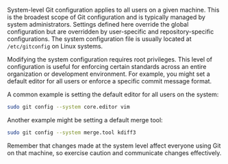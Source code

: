 System-level Git configuration applies to all users on a given machine. This is the broadest scope of Git configuration and is typically managed by system administrators. Settings defined here override the global configuration but are overridden by user-specific and repository-specific configurations. The system configuration file is usually located at `/etc/gitconfig` on Linux systems.

Modifying the system configuration requires root privileges. This level of configuration is useful for enforcing certain standards across an entire organization or development environment. For example, you might set a default editor for all users or enforce a specific commit message format.

A common example is setting the default editor for all users on the system:

```bash
sudo git config --system core.editor vim
```

Another example might be setting a default merge tool:

```bash
sudo git config --system merge.tool kdiff3
```

Remember that changes made at the system level affect everyone using Git on that machine, so exercise caution and communicate changes effectively.